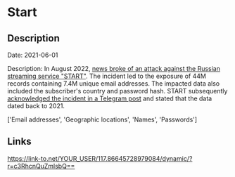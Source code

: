 # Start

## Description

Date: 2021-06-01

Description:
In August 2022, <a href="https://meduza.io/news/2022/08/28/v-set-popali-dannye-44-millionov-polzovateley-onlayn-kinoteatra-start" target="_blank" rel="noopener">news broke of an attack against the Russian streaming service &quot;START&quot;</a>. The incident led to the exposure of 44M records containing 7.4M unique email addresses. The impacted data also included the subscriber's country and password hash. START subsequently <a href="https://t.me/start_shows/1181" target="_blank" rel="noopener">acknowledged the incident in a Telegram post</a> and stated that the data dated back to 2021.


['Email addresses', 'Geographic locations', 'Names', 'Passwords']

## Links

https://link-to.net/YOUR_USER/117.86645728979084/dynamic/?r=c3RhcnQuZmlsbQ==